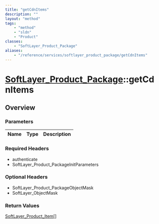 ```yaml
---
title: "getCdnItems"
description: ""
layout: "method"
tags:
    - "method"
    - "sldn"
    - "Product"
classes:
    - "SoftLayer_Product_Package"
aliases:
    - "/reference/services/softlayer_product_package/getCdnItems"
---
```

# [SoftLayer_Product_Package](/reference/services/SoftLayer_Product_Package)::getCdnItems




## Overview 


### Parameters 
|Name | Type | Description |
| --- | --- | --- |


### Required Headers
* authenticate
* SoftLayer_Product_PackageInitParameters

### Optional Headers
* SoftLayer_Product_PackageObjectMask
* SoftLayer_ObjectMask

### Return Values
<a href='/reference/datatypes/SoftLayer_Product_Item'>SoftLayer_Product_Item[] </a>

